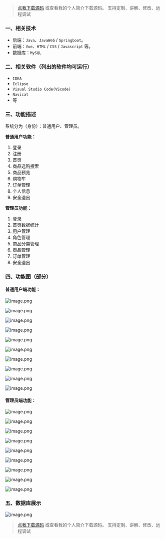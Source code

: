 
> [点我下载源码](https://www.notmaker.com) 
> 或查看我的个人简介下载源码。
> 支持定制、讲解、修改、远程调试
### 一、相关技术
- 后端：`Java`、`JavaWeb` / `Springboot`。
- 前端：`Vue`、`HTML` / `CSS` / `Javascript` 等。
- 数据库：`MySQL`

### 二、相关软件（列出的软件均可运行）
- `IDEA`
- `Eclipse`
- `Visual Studio Code(VScode)`
- `Navicat`
- 等

### 三、功能描述
系统分为（身份）：普通用户、管理员。

**普通用户功能：**
1. 登录
2. 注册
3. 首页
4. 商品选购搜索
5. 商品预览
6. 购物车
7. 订单管理
8. 个人信息
9. 安全退出

**管理员功能：**
1. 登录
2. 首页数据统计
3. 用户管理
4. 角色管理
5. 商品分类管理
6. 商品管理
7. 订单管理
8. 安全退出

### 四、功能图（部分）

#### 普通用户端功能：
![image.png](https://img-blog.csdnimg.cn/img_convert/a4a7b60a47e9294c693f5e774df94554.png)

![image.png](https://img-blog.csdnimg.cn/img_convert/9efbfa914906e1e8878aff32a6d42d45.png)

![image.png](https://img-blog.csdnimg.cn/img_convert/8a597740060b1b800d84131a03fbc03c.png)

![image.png](https://img-blog.csdnimg.cn/img_convert/6f625c9e07d21777d68ad9c81bf4c7cb.png)

![image.png](https://img-blog.csdnimg.cn/img_convert/f480087a1ced51afb75a9d73b6f8a243.png)

![image.png](https://img-blog.csdnimg.cn/img_convert/6a71c18647bd4cb8f3554b1cd36bf395.png)

![image.png](https://img-blog.csdnimg.cn/img_convert/444a76611adeec1a0b24e7f6d560076a.png)

![image.png](https://img-blog.csdnimg.cn/img_convert/08ad47770370f13691bdbeaa269a3160.png)

![image.png](https://img-blog.csdnimg.cn/img_convert/d818ccce8b61721921d0cb6ed4869f37.png)

![image.png](https://img-blog.csdnimg.cn/img_convert/d78827ef749ab7777ac2ddd4eeb3267e.png)

#### 管理员端功能：
![image.png](https://img-blog.csdnimg.cn/img_convert/2d25d0538de4785725a2b06402ae7c1a.png)

![image.png](https://img-blog.csdnimg.cn/img_convert/5a9b249351311eaab7574c78d17a0413.png)

![image.png](https://img-blog.csdnimg.cn/img_convert/5e047c8b1c66b26d65b90820f2753356.png)

![image.png](https://img-blog.csdnimg.cn/img_convert/eef459e412a23355534950957a41f57a.png)

![image.png](https://img-blog.csdnimg.cn/img_convert/63b4703ae1b001fb3791a78e793ee771.png)

![image.png](https://img-blog.csdnimg.cn/img_convert/862b24f907b5b108629c428e602ebbe8.png)

![image.png](https://img-blog.csdnimg.cn/img_convert/3b273dc3ee33a641cd7bb20e28a82998.png)

![image.png](https://img-blog.csdnimg.cn/img_convert/de826421c8a65d32c769b3af555f3e30.png)

![image.png](https://img-blog.csdnimg.cn/img_convert/da77442945bcdea6edbc3f3b5b33bb4d.png)

### 五、数据库展示

![image.png](https://img-blog.csdnimg.cn/img_convert/d6003516e31714fbd0a62598f7f3cf02.png)

> [点我下载源码](https://www.notmaker.com) 
> 或查看我的个人简介下载源码。
> 支持定制、讲解、修改、远程调试
